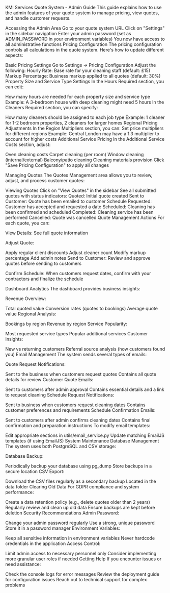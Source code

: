 KMI Services Quote System - Admin Guide
This guide explains how to use the admin features of your quote system to manage pricing, view quotes, and handle customer requests.

Accessing the Admin Area
Go to your quote system URL
Click on "Settings" in the sidebar navigation
Enter your admin password (set as ADMIN_PASSWORD in your environment variables)
You now have access to all administrative functions
Pricing Configuration
The pricing configuration controls all calculations in the quote system. Here's how to update different aspects:

Basic Pricing Settings
Go to Settings → Pricing Configuration
Adjust the following:
Hourly Rate: Base rate for your cleaning staff (default: £15)
Markup Percentage: Business markup applied to all quotes (default: 30%)
Property Size and Service Type Settings
In the Hours Required section, you can edit:

How many hours are needed for each property size and service type
Example: A 3-bedroom house with deep cleaning might need 5 hours
In the Cleaners Required section, you can specify:

How many cleaners should be assigned to each job type
Example: 1 cleaner for 1-2 bedroom properties, 2 cleaners for larger homes
Regional Pricing Adjustments
In the Region Multipliers section, you can:
Set price multipliers for different regions
Example: Central London may have a 1.3 multiplier to account for higher costs
Additional Service Pricing
In the Additional Service Costs section, adjust:

Oven cleaning costs
Carpet cleaning (per room)
Window cleaning (internal/external)
Balcony/patio cleaning
Cleaning materials provision
Click "Save Pricing Configuration" to apply all changes

Managing Quotes
The Quotes Management area allows you to review, adjust, and process customer quotes:

Viewing Quotes
Click on "View Quotes" in the sidebar
See all submitted quotes with status indicators:
Quoted: Initial quote created
Sent to Customer: Quote has been emailed to customer
Schedule Requested: Customer has accepted and requested a date
Scheduled: Cleaning has been confirmed and scheduled
Completed: Cleaning service has been performed
Cancelled: Quote was cancelled
Quote Management Actions
For each quote, you can:

View Details: See full quote information

Adjust Quote:

Apply regular client discounts
Adjust cleaner count
Modify markup percentage
Add admin notes
Send to Customer: Review and approve quotes before sending to customers

Confirm Schedule: When customers request dates, confirm with your contractors and finalize the schedule

Dashboard Analytics
The dashboard provides business insights:

Revenue Overview:

Total quoted value
Conversion rates (quotes to bookings)
Average quote value
Regional Analysis:

Bookings by region
Revenue by region
Service Popularity:

Most requested service types
Popular additional services
Customer Insights:

New vs returning customers
Referral source analysis (how customers found you)
Email Management
The system sends several types of emails:

Quote Request Notifications:

Sent to the business when customers request quotes
Contains all quote details for review
Customer Quote Emails:

Sent to customers after admin approval
Contains essential details and a link to request cleaning
Schedule Request Notifications:

Sent to business when customers request cleaning dates
Contains customer preferences and requirements
Schedule Confirmation Emails:

Sent to customers after admin confirms cleaning dates
Contains final confirmation and preparation instructions
To modify email templates:

Edit appropriate sections in utils/email_service.py
Update matching EmailJS templates (if using EmailJS)
System Maintenance
Database Management
The system uses both PostgreSQL and CSV storage:

Database Backup:

Periodically backup your database using pg_dump
Store backups in a secure location
CSV Export:

Download the CSV files regularly as a secondary backup
Located in the data folder
Clearing Old Data
For GDPR compliance and system performance:

Create a data retention policy (e.g., delete quotes older than 2 years)
Regularly review and clean up old data
Ensure backups are kept before deletion
Security Recommendations
Admin Password:

Change your admin password regularly
Use a strong, unique password
Store it in a password manager
Environment Variables:

Keep all sensitive information in environment variables
Never hardcode credentials in the application
Access Control:

Limit admin access to necessary personnel only
Consider implementing more granular user roles if needed
Getting Help
If you encounter issues or need assistance:

Check the console logs for error messages
Review the deployment guide for configuration issues
Reach out to technical support for complex problems